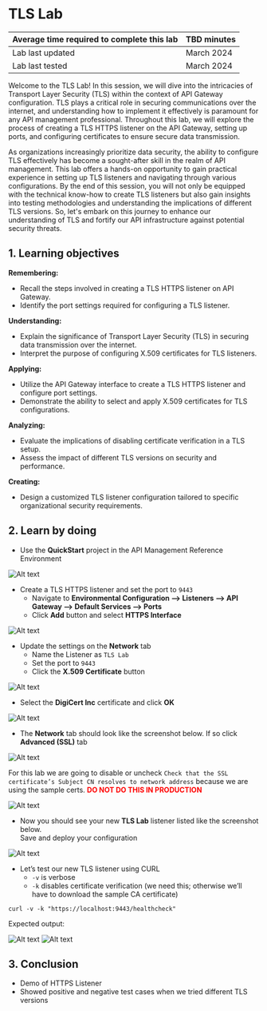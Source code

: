 # TLS Lab 

| Average time required to complete this lab | TBD minutes |
| ---- | ---- |
| Lab last updated | March 2024 |
| Lab last tested | March 2024 |

Welcome to the TLS Lab! In this session, we will dive into the intricacies of Transport Layer Security (TLS) within the context of API Gateway configuration. TLS plays a critical role in securing communications over the internet, and understanding how to implement it effectively is paramount for any API management professional. Throughout this lab, we will explore the process of creating a TLS HTTPS listener on the API Gateway, setting up ports, and configuring certificates to ensure secure data transmission.

As organizations increasingly prioritize data security, the ability to configure TLS effectively has become a sought-after skill in the realm of API management. This lab offers a hands-on opportunity to gain practical experience in setting up TLS listeners and navigating through various configurations. By the end of this session, you will not only be equipped with the technical know-how to create TLS listeners but also gain insights into testing methodologies and understanding the implications of different TLS versions. So, let's embark on this journey to enhance our understanding of TLS and fortify our API infrastructure against potential security threats.

## 1. Learning objectives

**Remembering:**
- Recall the steps involved in creating a TLS HTTPS listener on API Gateway.
- Identify the port settings required for configuring a TLS listener.

**Understanding:**
- Explain the significance of Transport Layer Security (TLS) in securing data transmission over the internet.
- Interpret the purpose of configuring X.509 certificates for TLS listeners.

**Applying:**
- Utilize the API Gateway interface to create a TLS HTTPS listener and configure port settings.
- Demonstrate the ability to select and apply X.509 certificates for TLS configurations.

**Analyzing:**
- Evaluate the implications of disabling certificate verification in a TLS setup.
- Assess the impact of different TLS versions on security and performance.

**Creating:**
- Design a customized TLS listener configuration tailored to specific organizational security requirements.


## 2. Learn by doing

* Use the **QuickStart** project in the API Management Reference Environment

![Alt text](images/image12.png)

* Create a TLS HTTPS listener and set the port to `9443`
    * Navigate to **Environmental Configuration --> Listeners --> API Gateway --> Default Services --> Ports**
    * Click **Add** button and select **HTTPS Interface**

![Alt text](images/image13.png)

* Update the settings on the **Network** tab
    * Name the Listener as `TLS Lab`
    * Set the port to `9443`
    * Click the **X.509 Certificate** button

![Alt text](images/image14.png)

* Select the **DigiCert Inc** certificate and click **OK**

![Alt text](images/image15.png)

* The **Network** tab should look like the screenshot below. If so click **Advanced (SSL)** tab

![Alt text](images/image16.png)

For this lab we are going to disable or uncheck `Check that the SSL certificate’s Subject CN resolves to network address`  because we are using the sample certs.  <span style="color:red">**DO NOT DO THIS IN PRODUCTION**</span>

![Alt text](images/image17.png)

* Now you should see your new **TLS Lab** listener listed like the screenshot below.  
Save and deploy your configuration

![Alt text](images/image18.png)

* Let’s test our new TLS listener using CURL
    * `-v` is verbose
    * `-k` disables certificate verification (we need this; otherwise we’ll have to download the sample CA certificate)

`curl -v -k "https://localhost:9443/healthcheck"`

Expected output:

![Alt text](images/image19.png)
![Alt text](images/image20.png)





## 3. Conclusion

* Demo of HTTPS Listener
* Showed positive and negative test cases when we tried different TLS versions

